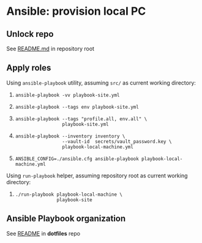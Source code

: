 Ansible: provision local PC
===========================


Unlock repo
-----------

See [README.md](../README.md) in repository root


Apply roles
-----------

Using `ansible-playbook` utility, assuming `src/` as current working directory:

1.     ansible-playbook -vv playbook-site.yml
2.     ansible-playbook --tags env playbook-site.yml
3.     ansible-playbook --tags "profile.all, env.all" \
                        playbook-site.yml
4.     ansible-playbook --inventory inventory \
                        --vault-id  secrets/vault_password.key \
                        playbook-local-machine.yml
5.     ANSIBLE_CONFIG=./ansible.cfg ansible-playbook playbook-local-machine.yml


Using `run-playbook` helper, assuming repository root as current working directory:

1.     ./run-playbook playbook-local-machine \
                      playbook-site


Ansible Playbook organization
-----------------------------

See [README](https://github.com/turboBasic/dotfiles/blob/develop/ansible/.ansible/README.md) in **dotfiles** repo
